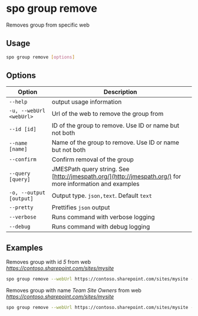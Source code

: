 # spo group remove

Removes group from specific web

## Usage

```sh
spo group remove [options]
```

## Options

Option|Description
------|-----------
`--help`|output usage information
`-u, --webUrl <webUrl>`|Url of the web to remove the group from
`--id [id]`|ID of the group to remove. Use ID or name but not both
`--name [name]`|Name of the group to remove. Use ID or name but not both
`--confirm`|Confirm removal of the group
`--query [query]`|JMESPath query string. See [http://jmespath.org/](http://jmespath.org/) for more information and examples
`-o, --output [output]`|Output type. `json,text`. Default `text`
`--pretty`|Prettifies `json` output
`--verbose`|Runs command with verbose logging
`--debug`|Runs command with debug logging

## Examples

Removes group with id _5_ from web _https://contoso.sharepoint.com/sites/mysite_

```sh
spo group remove --webUrl https://contoso.sharepoint.com/sites/mysite --id 5
```

Removes group with name _Team Site Owners_ from web _https://contoso.sharepoint.com/sites/mysite_

```sh
spo group remove --webUrl https://contoso.sharepoint.com/sites/mysite --name "Team Site Owners"
```
